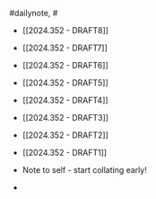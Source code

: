 #dailynote, #

- [[2024.352 - DRAFT8]]
- [[2024.352 - DRAFT7]]
- [[2024.352 - DRAFT6]]
- [[2024.352 - DRAFT5]]
- [[2024.352 - DRAFT4]]
- [[2024.352 - DRAFT3]]
- [[2024.352 - DRAFT2]]
- [[2024.352 - DRAFT1]]

- Note to self - start collating early!
- 